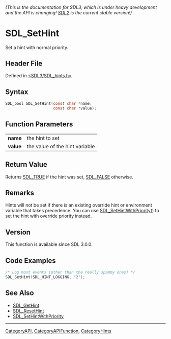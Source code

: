 ###### (This is the documentation for SDL3, which is under heavy development and the API is changing! [SDL2](https://wiki.libsdl.org/SDL2/) is the current stable version!)
# SDL_SetHint

Set a hint with normal priority.

## Header File

Defined in [<SDL3/SDL_hints.h>](https://github.com/libsdl-org/SDL/blob/main/include/SDL3/SDL_hints.h)

## Syntax

```c
SDL_bool SDL_SetHint(const char *name,
                     const char *value);

```

## Function Parameters

|               |                                |
| ------------- | ------------------------------ |
| **name**      | the hint to set                |
| **value**     | the value of the hint variable |

## Return Value

Returns [SDL_TRUE](SDL_TRUE) if the hint was set, [SDL_FALSE](SDL_FALSE)
otherwise.

## Remarks

Hints will not be set if there is an existing override hint or environment
variable that takes precedence. You can use
[SDL_SetHintWithPriority](SDL_SetHintWithPriority)() to set the hint with
override priority instead.

## Version

This function is available since SDL 3.0.0.

## Code Examples

```c
/* Log most events (other than the really spammy ones) */
SDL_SetHint(SDL_HINT_LOGGING, "2");
```

## See Also

- [SDL_GetHint](SDL_GetHint)
- [SDL_ResetHint](SDL_ResetHint)
- [SDL_SetHintWithPriority](SDL_SetHintWithPriority)

----
[CategoryAPI](CategoryAPI), [CategoryAPIFunction](CategoryAPIFunction), [CategoryHints](CategoryHints)

